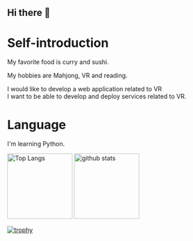 ## Hi there 👋

# Self-introduction
My favorite food is curry and sushi.

My hobbies are Mahjong, VR and reading.

I would like to develop a web application related to VR  
I want to be able to develop and deploy services related to VR.

# Language
I'm learning Python.

<p align="left"> 
  <img alt="Top Langs" height="150px" src="https://github-readme-stats.vercel.app/api/top-langs/?username=Ithi075&layout=compact&theme=vue-dark" />
  <img alt="github stats" height="150px" src="https://github-readme-stats.vercel.app/api?username=Ithi075&theme=vue-dark" />
</p>

[![trophy](https://github-profile-trophy.vercel.app/?username=Ithi075&theme=vue-dark&column=7
)](https://github.com/ryo-ma/github-profile-trophy)
